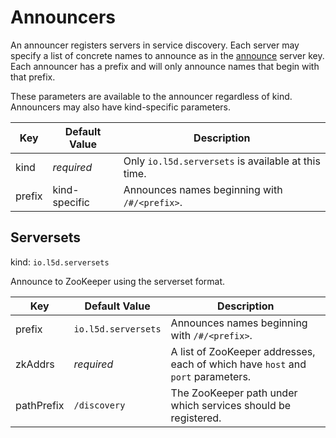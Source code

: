 # Announcers

An announcer registers servers in service discovery.  Each server may specify
a list of concrete names to announce as in the [announce](config.md#announce)
server key.  Each announcer has a prefix and will only announce names that
begin with that prefix.


<aside class="notice">
These parameters are available to the announcer regardless of kind. Announcers may also have kind-specific parameters.
</aside>

Key | Default Value | Description
--- | ------------- | -----------
kind | _required_ | Only `io.l5d.serversets` is available at this time.
prefix | kind-specific | Announces names beginning with `/#/<prefix>`.

## Serversets

kind: `io.l5d.serversets`

Announce to ZooKeeper using the serverset format.

Key | Default Value | Description
--- | ------------- | -----------
prefix | `io.l5d.serversets` | Announces names beginning with `/#/<prefix>`.
zkAddrs | _required_ | A list of ZooKeeper addresses, each of which have `host` and `port` parameters.
pathPrefix | `/discovery` | The ZooKeeper path under which services should be registered.
